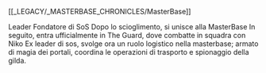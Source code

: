 [[_LEGACY/_MASTERBASE_CHRONICLES/MasterBase]]

Leader Fondatore di SoS
Dopo lo scioglimento, si unisce alla MasterBase
In seguito, entra ufficialmente in The Guard, dove combatte in squadra con Niko
Ex leader di sos, svolge ora un ruolo logistico nella masterbase; armato di magia dei portali, coordina le operazioni di trasporto e spionaggio della gilda.